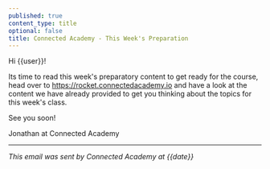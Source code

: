 ```yaml
---
published: true
content_type: title
optional: false
title: Connected Academy - This Week's Preparation
---
```

Hi {{user}}!

Its time to read this week's preparatory content to get ready for the course, head over to https://rocket.connectedacademy.io and have a look at the content we have already provided to get you thinking about the topics for this week's class.

See you soon!

Jonathan at Connected Academy

----
_This email was sent by Connected Academy at {{date}}_